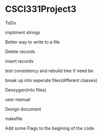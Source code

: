 # CSCI331Project3

ToDo

impliment strings

Better way to write to a file

Delete records

insert records

test consistency and rebuild tree if need be

break up into seperate files(different classes)

Deoxygen(into files)

user manual

Design document

makefile

Add some Flags to the begining of the code
